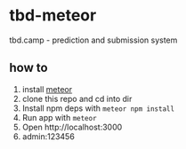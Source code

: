 # tbd-meteor
tbd.camp - prediction and submission system

## how to
1. install [meteor](https://meteor.com)
2. clone this repo and cd into dir
3. Install npm deps with `meteor npm install`
4. Run app with `meteor`
5. Open http://localhost:3000
6. admin:123456
